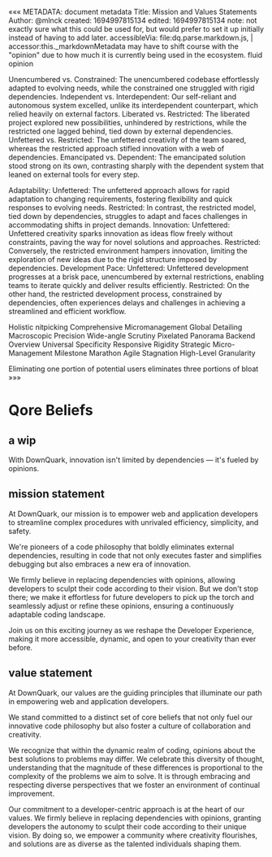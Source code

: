«««
METADATA: document metadata
Title: Mission and Values Statements
Author: @mlnck
created: 1694997815134
edited: 1694997815134
note: not exactly sure what this could be used for, but would prefer to set it up initially instead of having to add later.
accessibleVia: file:dq.parse.markdown.js, | accessor:this._markdownMetadata
may have to shift course with the "opinion" due to how much it is currently being used in the ecosystem.
fluid opinion

Unencumbered vs. Constrained:
The unencumbered codebase effortlessly adapted to evolving needs, while the constrained one struggled with rigid dependencies.
Independent vs. Interdependent:
Our self-reliant and autonomous system excelled, unlike its interdependent counterpart, which relied heavily on external factors.
Liberated vs. Restricted:
The liberated project explored new possibilities, unhindered by restrictions, while the restricted one lagged behind, tied down by external dependencies.
Unfettered vs. Restricted:
The unfettered creativity of the team soared, whereas the restricted approach stifled innovation with a web of dependencies.
Emancipated vs. Dependent:
The emancipated solution stood strong on its own, contrasting sharply with the dependent system that leaned on external tools for every step.

  Adaptability:
Unfettered: The unfettered approach allows for rapid adaptation to changing requirements, fostering flexibility and quick responses to evolving needs.
Restricted: In contrast, the restricted model, tied down by dependencies, struggles to adapt and faces challenges in accommodating shifts in project demands.
  Innovation:
Unfettered: Unfettered creativity sparks innovation as ideas flow freely without constraints, paving the way for novel solutions and approaches.
Restricted: Conversely, the restricted environment hampers innovation, limiting the exploration of new ideas due to the rigid structure imposed by dependencies.
  Development Pace:
Unfettered: Unfettered development progresses at a brisk pace, unencumbered by external restrictions, enabling teams to iterate quickly and deliver results efficiently.
Restricted: On the other hand, the restricted development process, constrained by dependencies, often experiences delays and challenges in achieving a streamlined and efficient workflow.

Holistic nitpicking
Comprehensive Micromanagement
Global Detailing
Macroscopic Precision
Wide-angle Scrutiny
Pixelated Panorama
Backend Overview
Universal Specificity
Responsive Rigidity
Strategic Micro-Management
Milestone Marathon
Agile Stagnation
High-Level Granularity

Eliminating one portion of potential users eliminates three portions of bloat
»»»
<hgroup>
  <h1>Qore Beliefs</h1>
  <h2>a wip</h2>
</hgroup>

With DownQuark, innovation isn't limited by dependencies — it's fueled by opinions.

## mission statement

At DownQuark, our mission is to empower web and application developers to streamline complex procedures with unrivaled efficiency, simplicity, and safety.

We're pioneers of a code philosophy that boldly eliminates external dependencies, resulting in code that not only executes faster and simplifies debugging but also embraces a new era of innovation.

We firmly believe in replacing dependencies with opinions, allowing developers to sculpt their code according to their vision. But we don't stop there; we make it effortless for future developers to pick up the torch and seamlessly adjust or refine these opinions, ensuring a continuously adaptable coding landscape.

Join us on this exciting journey as we reshape the Developer Experience, making it more accessible, dynamic, and open to your creativity than ever before.

## value statement

At DownQuark, our values are the guiding principles that illuminate our path in empowering web and application developers.

We stand committed to a distinct set of core beliefs that not only fuel our innovative code philosophy but also foster a culture of collaboration and creativity.

We recognize that within the dynamic realm of coding, opinions about the best solutions to problems may differ. We celebrate this diversity of thought, understanding that the magnitude of these differences is proportional to the complexity of the problems we aim to solve. It is through embracing and respecting diverse perspectives that we foster an environment of continual improvement.

Our commitment to a developer-centric approach is at the heart of our values. We firmly believe in replacing dependencies with opinions, granting developers the autonomy to sculpt their code according to their unique vision. By doing so, we empower a community where creativity flourishes, and solutions are as diverse as the talented individuals shaping them.
